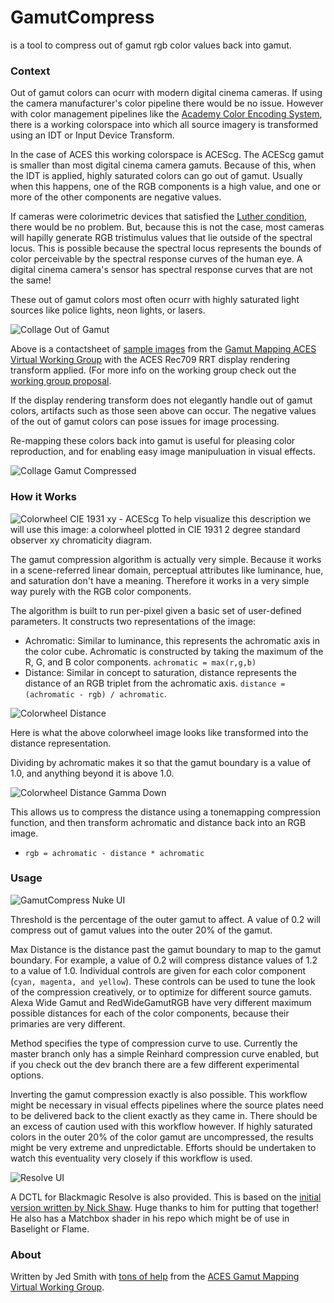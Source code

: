 # GamutCompress
is a tool to compress out of gamut rgb color values back into gamut.

### Context
Out of gamut colors can ocurr with modern digital cinema cameras. If using the camera manufacturer's color pipeline there would be no issue. However with color management pipelines like the [Academy Color Encoding System](https://www.oscars.org/science-technology/sci-tech-projects/aces), there is a working colorspace into which all source imagery is transformed using an IDT or Input Device Transform. 

In the case of ACES this working colorspace is ACEScg. The ACEScg gamut is smaller than most digital cinema camera gamuts. Because of this, when the IDT is applied, highly saturated colors can go out of gamut. Usually when this happens, one of the RGB components is a high value, and one or more of the other components are negative values.

If cameras were colorimetric devices that satisfied the [Luther condition](https://en.wikipedia.org/wiki/Tristimulus_colorimeter), there would be no problem. But, because this is not the case, most cameras will hapilly generate RGB tristimulus values that lie outside of the spectral locus. This is possible because the spectral locus represents the bounds of color perceivable by the spectral response curves of the human eye. A digital cinema camera's sensor has spectral response curves that are not the same!

These out of gamut colors most often ocurr with highly saturated light sources like police lights, neon lights, or lasers.

![Collage Out of Gamut](/images/collage.rrt.jpg)

Above is a contactsheet of [sample images](https://www.dropbox.com/sh/u6z2a0jboo4vno8/AAB-10qcflhpr0C5LWhs7Kq4a?dl=0) from the [Gamut Mapping ACES Virtual Working Group](https://community.acescentral.com/c/aces-development-acesnext/vwg-aces-gamut-mapping-working-group/80) with the ACES Rec709 RRT display rendering transform applied. (For more info on the working group check out the [working group proposal](https://www.dropbox.com/s/5hz8e07ydx0d2bm/ACES_Gamut_Mapping_Working_Group_Proposal_Approved.pdf).

If the display rendering transform does not elegantly handle out of gamut colors, artifacts such as those seen above can occur. The negative values of the out of gamut colors can pose issues for image processing.

Re-mapping these colors back into gamut is useful for pleasing color reproduction, and for enabling easy image manipuluation in visual effects.

![Collage Gamut Compressed](/images/collage_compressed.rrt.jpg)



### How it Works
![Colorwheel CIE 1931 xy - ACEScg](/images/screenshots/colorwheel_acescg_1931_xy.png)
To help visualize this description we will use this image: a colorwheel plotted in CIE 1931 2 degree standard observer xy chromaticity diagram.

The gamut compression algorithm is actually very simple. Because it works in a scene-referred linear domain, perceptual attributes like luminance, hue, and saturation don't have a meaning. Therefore it works in a very simple way purely with the RGB color components. 

The algorithm is built to run per-pixel given a basic set of user-defined parameters. It constructs two representations of the image:
- Achromatic: Similar to luminance, this represents the achromatic axis in the color cube. Achromatic is constructed by taking the maximum of the R, G, and B color components. `achromatic = max(r,g,b)`
- Distance: Similar in concept to saturation, distance represents the distance of an RGB triplet from the achromatic axis. `distance = (achromatic - rgb) / achromatic`. 

![Colorwheel Distance](/images/screenshots/colorwheel_acescg_distance_1931_xy.png)

Here is what the above colorwheel image looks like transformed into the distance representation.

Dividing by achromatic makes it so that the gamut boundary is a value of 1.0, and anything beyond it is above 1.0.

![Colorwheel Distance Gamma Down](images/screenshots/colorwheel_acescg_distance_gamma_down_1931_xy.png)

This allows us to compress the distance using a tonemapping compression function, and then transform achromatic and distance back into an RGB image.
- `rgb = achromatic - distance * achromatic` 


### Usage
![GamutCompress Nuke UI](/images/screenshots/GamutCompress_nuke-ui.png)

Threshold is the percentage of the outer gamut to affect. A value of 0.2 will compress out of gamut values into the outer 20% of the gamut.

Max Distance is the distance past the gamut boundary to map to the gamut boundary. For example, a value of 0.2 will compress distance values of 1.2 to a value of 1.0. Individual controls are given for each color component (`cyan, magenta, and yellow`). These controls can be used to tune the look of the compression creatively, or to optimize for different source gamuts. Alexa Wide Gamut and RedWideGamutRGB have very different maximum possible distances for each of the color components, because their primaries are very different.

Method specifies the type of compression curve to use. Currently the master branch only has a simple Reinhard compression curve enabled, but if you check out the dev branch there are a few different experimental options. 

Inverting the gamut compression exactly is also possible. This workflow might be necessary in visual effects pipelines where the source plates need to be delivered back to the client exactly as they came in. There should be an excess of caution used with this workflow however. If highly saturated colors in the outer 20% of the color gamut are uncompressed, the results might be very extreme and unpredictable. Efforts should be undertaken to watch this eventuality very closely if this workflow is used.

![Resolve UI](/images/screenshots/GamutCompress_resolve-ui.png)

A DCTL for Blackmagic Resolve is also provided. This is based on the [initial version written by Nick Shaw](https://github.com/nick-shaw/gamut_mapping). Huge thanks to him for putting that together! He also has a Matchbox shader in his repo which might be of use in Baselight or Flame.

### About
Written by Jed Smith with [tons of help](https://community.acescentral.com/t/rgb-saturation-gamut-mapping-approach-and-a-comp-vfx-perspective) from the [ACES Gamut Mapping Virtual Working Group](https://community.acescentral.com/c/aces-development-acesnext/vwg-aces-gamut-mapping-working-group). 
